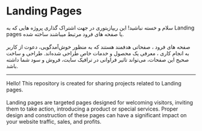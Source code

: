 # Landing Pages
سلام و خسته نباشید! این ریپازیتوری در جهت اشتراک گذاری پروژه هایی که به Landing pages یا صفحه های فرود مرتبط میباشند ساخته شده. <br><br>
صفحه های فرود ، صفحاتی هدفمند هستند که به منظور خوش‌آمدگویی، دعوت از کاربر به انجام کاری ، معرفی یک محصول و خدمات خاص طراحی شده‌اند. طراحی و ساخت صحیح این صفحات، می‌تواند تاثیر فراوانی در ترافیک سایت، فروش و سود شما داشته باشد.
<hr>

Hello! This repository is created for sharing projects related to Landing pages.<br><br> Landing pages are targeted pages designed for welcoming visitors, inviting them to take action, introducing a product or special services. Proper design and construction of these pages can have a significant impact on your website traffic, sales, and profits.
